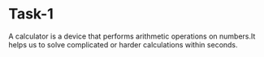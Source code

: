# Task-1
A calculator is a device that performs arithmetic operations on numbers.It helps us to solve complicated or harder calculations within seconds.
